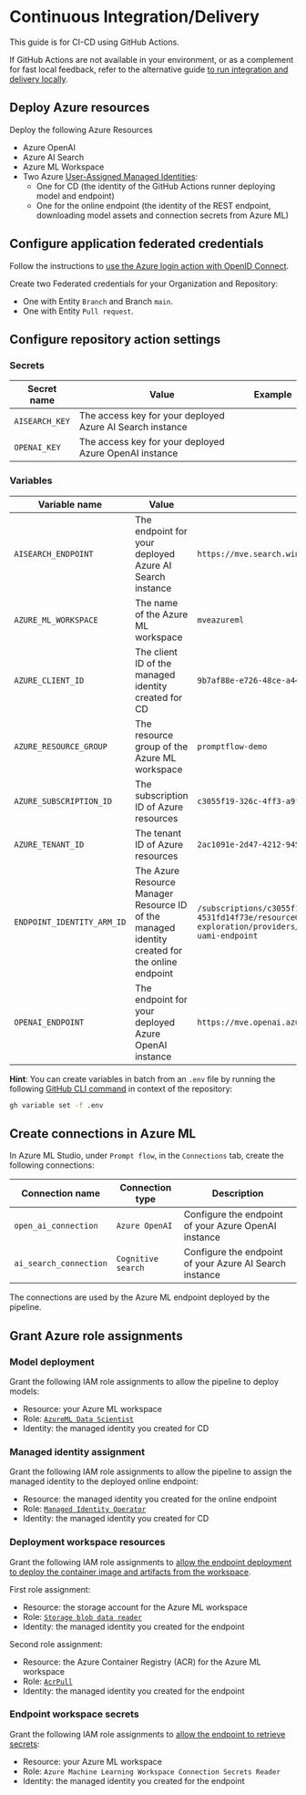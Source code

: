# Continuous Integration/Delivery

This guide is for CI-CD using GitHub Actions.

If GitHub Actions are not available in your environment, or as a complement for fast local feedback, refer to the alternative guide [to run integration and delivery locally](manual-delivery.md).

## Deploy Azure resources

Deploy the following Azure Resources

- Azure OpenAI
- Azure AI Search
- Azure ML Workspace
- Two Azure [User-Assigned Managed Identities](https://learn.microsoft.com/en-us/entra/identity/managed-identities-azure-resources/how-manage-user-assigned-managed-identities):
  - One for CD (the identity of the GitHub Actions runner deploying model and endpoint)
  - One for the online endpoint (the identity of the REST endpoint, downloading model assets and connection secrets from Azure ML)


## Configure application federated credentials

Follow the instructions to [
use the Azure login action with OpenID Connect](https://learn.microsoft.com/en-us/azure/developer/github/connect-from-azure?tabs=azure-portal%2Clinux#use-the-azure-login-action-with-openid-connect).

Create two Federated credentials for your Organization and Repository: 

- One with Entity `Branch` and Branch `main`.
- One with Entity `Pull request`.

## Configure repository action settings

### Secrets

| Secret name    | Value                                                     | Example |
| -------------- | --------------------------------------------------------- | ------- |
| `AISEARCH_KEY` | The access key for your deployed Azure AI Search instance |         |
| `OPENAI_KEY`   | The access key for your deployed Azure OpenAI instance    |         |

### Variables

| Variable name              | Value                                                        | Example                                                      |
| -------------------------- | ------------------------------------------------------------ | ------------------------------------------------------------ |
| `AISEARCH_ENDPOINT`        | The endpoint for your deployed Azure AI Search instance      | `https://mve.search.windows.net`                             |
| `AZURE_ML_WORKSPACE`       | The name of the Azure ML workspace                           | `mveazureml`                                                 |
| `AZURE_CLIENT_ID`          | The client ID of the managed identity created for CD         | `9b7af88e-e726-48ce-a44d-9dc8c947fc4b`                       |
| `AZURE_RESOURCE_GROUP`     | The resource group of the Azure ML workspace                 | `promptflow-demo`                                            |
| `AZURE_SUBSCRIPTION_ID`    | The subscription ID of Azure resources                       | `c3055f19-326c-4ff3-a9f7-4531fd14f73e`                       |
| `AZURE_TENANT_ID`          | The tenant ID of Azure resources                             | `2ac1091e-2d47-4212-9453-0ca0db6c21d7`                       |
| `ENDPOINT_IDENTITY_ARM_ID` | The Azure Resource Manager Resource ID of the managed identity created for the online endpoint | `/subscriptions/c3055f19-326c-4ff3-a9f7-4531fd14f73e/resourceGroups/algattik-ai-exploration/providers/Microsoft.ManagedIdentity/userAssignedIdentities/mve-uami-endpoint` |
| `OPENAI_ENDPOINT`          | The endpoint for your deployed Azure OpenAI instance         | `https://mve.openai.azure.com`                               |

**Hint**: You can create variables in batch from an `.env` file by running the following [GitHub CLI
command](https://cli.github.com/manual/gh_variable_set) in context of the repository:

```bash
gh variable set -f .env
```


## Create connections in Azure ML

In Azure ML Studio, under `Prompt flow`, in the `Connections` tab, create the following connections:

| Connection name        | Connection type    | Description                                             |
| ---------------------- | ------------------ | ------------------------------------------------------- |
| `open_ai_connection`   | `Azure OpenAI`     | Configure the endpoint of your Azure OpenAI instance    |
| `ai_search_connection` | `Cognitive search` | Configure the endpoint of your Azure AI Search instance |

The connections are used by the Azure ML endpoint deployed by the pipeline.

## Grant Azure role assignments

### Model deployment

Grant the following IAM role assignments to allow the pipeline to deploy models:

- Resource: your Azure ML workspace
- Role: [`AzureML Data Scientist`](https://learn.microsoft.com/en-us/azure/role-based-access-control/built-in-roles#azureml-data-scientist)
- Identity: the managed identity you created for CD

### Managed identity assignment

Grant the following IAM role assignments to allow  the pipeline to assign the managed identity to the deployed online endpoint:

- Resource: the managed identity you created for the online endpoint
- Role: [`Managed Identity Operator`](https://learn.microsoft.com/en-us/azure/role-based-access-control/built-in-roles#managed-identity-operator)
- Identity: the managed identity you created for CD

### Deployment workspace resources

Grant the following IAM role assignments to [allow the endpoint deployment to deploy the container image and artifacts from the workspace](https://learn.microsoft.com/en-us/azure/machine-learning/how-to-troubleshoot-online-endpoints?view=azureml-api-2&tabs=cli#authorization-error).

First role assignment:

- Resource: the storage account for the Azure ML workspace
- Role: [`Storage blob data reader`](https://learn.microsoft.com/en-us/azure/role-based-access-control/built-in-roles#storage-blob-data-reader)
- Identity: the managed identity you created for the endpoint

Second role assignment:

- Resource: the Azure Container Registry (ACR) for the Azure ML workspace
- Role: [`AcrPull`](https://learn.microsoft.com/en-us/azure/role-based-access-control/built-in-roles#acrpull)
- Identity: the managed identity you created for the endpoint

### Endpoint workspace secrets

Grant the following IAM role assignments to [allow the endpoint to retrieve secrets](https://aka.ms/pf-deploy-identity):

- Resource: your Azure ML workspace
- Role: `Azure Machine Learning Workspace Connection Secrets Reader`
- Identity: the managed identity you created for the endpoint

